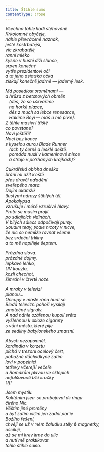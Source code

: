 ```yaml
---
title: Štíhlé sumo
contentType: prose
---
```


<section>

_Všechna tahle hadí stěhování!  
Krkolomné obyčeje,  
náhle převrácené naznak,  
ještě kostrbatější,  
víc zkrabatělé,  
ranní mléko  
kysne v husté díži slunce,  
srpen konečně  
vytře prezidentovi oči  
a ta jeho asiatská očka  
získají konečně jadrně — jaderný lesk._

</section>

<section>

_Má posedlost proměnami —  
a hrůza z betonových obměn  
   (děs, že se uškvaříme  
   na horké placce,  
   děs z much na lebce renesance,  
   Hakime Beyi — máš u mě pivo!).  
Z téhle masivní tříště  
co povstane?  
Noví ještěři?  
Noci bez konce  
s kyselou aurou Blade Runner  
   (ach ty černé a lesklé deště,  
   pomáda nudlí v kameninové misce  
   a stroje v potrhaných krajkách)?_

</section>

<section>

_Cukrářská obloha dneška  
brání mi užít kleště  
přes dravčí naladění  
sveřepého masa.  
Dojím okamžik  
tlustými nárazy štíhlých těl.  
Apokalypsa  
vzrušuje i méně vzrušivé hlavy.  
Proto se musím projít  
po sálajících vidinách.  
V bílých sálech odpočívají pumy.  
Soudím tedy, podle nicoty v hlavě,  
že nic se nemůže rovnat všemu  
bez srdeční trhliny  
a to mě naplňuje šeptem._

</section>

<section>

_Prázdná slova,  
prázdné dojmy,  
lepkavé lehko,  
UV kouzla,  
kozlí chechot,  
šimrání v čtvrté noze._

</section>

<section>

_A mraky v televizi  
planou…  
Occupy v másle rána budí se.  
Bledá televizní pohoří vysílají  
zmatečné signály.  
A nad náhle ozářenou kupolí světa  
vyšlehnou k obloze cigarety  
s vůní města, které pije  
ze sedliny babylonského zmatení._

</section>

<section>

_Abych nezapomněl,  
kardinála v korzetu  
píchá v trezoru ocelový čert,  
pobožné důchodkyně zatím  
loví v popelnici  
tetřevy včerejší večeře  
a Romákům plavou ve sklepích  
nefalšovaně bílé sračky  
Uf!_

</section>

<section>

_Jsem mystik.  
Koktáním jsem se probojoval do ringu  
čirého Nic.  
Věštím jiné proměny  
a byť zatím vidím jen zadní partie  
Božího řešení,  
chvějí se už v mém žaludku stély & magnetky,  
oscilují,  
až se mi krev hrne do ulic  
a nutí mě praktikovat  
tohle štíhlé sumo._

</section>
